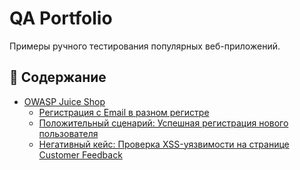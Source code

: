 # QA Portfolio

Примеры ручного тестирования популярных веб-приложений.

## 🧪 Содержание

- [OWASP Juice Shop](./juice-shop)
  - [Регистрация с Email в разном регистре](./juice-shop/email_case_sensitive_bug.md)
  - [Положительный сценарий: Успешная регистрация нового пользователя](./juice-shop/positive_registration.md)
  - [Негативный кейс: Проверка XSS-уязвимости на странице Customer Feedback](./juice-shop/xss_negative_case.md)
